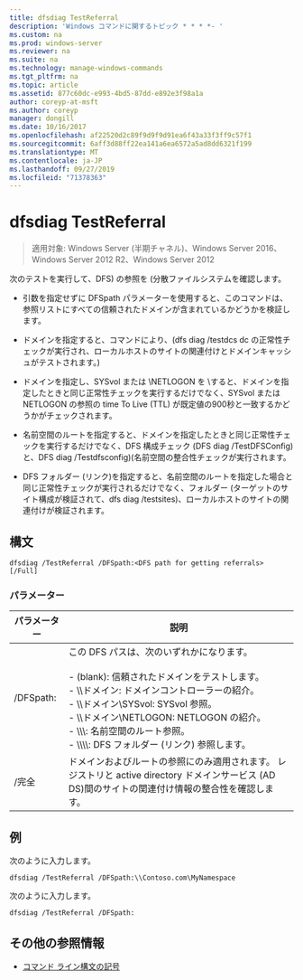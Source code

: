 ```yaml
---
title: dfsdiag TestReferral
description: 'Windows コマンドに関するトピック * * * *- '
ms.custom: na
ms.prod: windows-server
ms.reviewer: na
ms.suite: na
ms.technology: manage-windows-commands
ms.tgt_pltfrm: na
ms.topic: article
ms.assetid: 877c60dc-e993-4bd5-87dd-e892e3f98a1a
author: coreyp-at-msft
ms.author: coreyp
manager: dongill
ms.date: 10/16/2017
ms.openlocfilehash: af22520d2c89f9d9f9d91ea6f43a33f3ff9c57f1
ms.sourcegitcommit: 6aff3d88ff22ea141a6ea6572a5ad8dd6321f199
ms.translationtype: MT
ms.contentlocale: ja-JP
ms.lasthandoff: 09/27/2019
ms.locfileid: "71378363"
---
```

# <a name="dfsdiag-testreferral"></a>dfsdiag TestReferral

>適用対象: Windows Server (半期チャネル)、Windows Server 2016、Windows Server 2012 R2、Windows Server 2012

次のテストを実行して、DFS\) の参照を \(分散ファイルシステムを確認します。  
  
-   引数を指定せずに DFSpath パラメーターを使用すると、このコマンドは、参照リストにすべての信頼されたドメインが含まれているかどうかを検証します。  
  
-   ドメインを指定すると、コマンドにより、\(dfs diag \/testdcs dc の正常性チェックが実行され、ローカルホストのサイトの関連付けとドメインキャッシュがテストされます。\)  
  
-   ドメインを指定し、SYSvol または \\NETLOGON を \\すると、ドメインを指定したときと同じ正常性チェックを実行するだけでなく、SYSvol または NETLOGON の参照の time To Live \(TTL\) が既定値の900秒と一致するかどうかがチェックされます。  
  
-   名前空間のルートを指定すると、ドメインを指定したときと同じ正常性チェックを実行するだけでなく、DFS 構成チェック \(DFS diag \/TestDFSConfig\) と、DFS diag \/Testdfsconfig\)\(名前空間の整合性チェックが実行されます。  
  
-   DFS フォルダー \(リンク\)を指定すると、名前空間のルートを指定した場合と同じ正常性チェックが実行されるだけでなく、フォルダー \(ターゲットのサイト構成が検証されて、dfs diag \/testsites\)、ローカルホストのサイトの関連付けが検証されます。  
  
  
  
## <a name="syntax"></a>構文  
  
```  
dfsdiag /TestReferral /DFSpath:<DFS path for getting referrals> [/Full]  
```  
  
### <a name="parameters"></a>パラメーター  
  
|パラメーター|説明|  
|-------|--------|  
|\/DFSpath:<path for getting referrals>|この DFS パスは、次のいずれかになります。<br /><br />-   \(blank\): 信頼されたドメインをテストします。<br />-   \\\\ドメイン: ドメインコントローラーの紹介。<br />-   \\\\ドメイン\\SYSvol: SYSvol 参照。<br />-   \\\\ドメイン\\NETLOGON: NETLOGON の紹介。<br />-   \\\\<Domain or server>\\<Namespace Root>: 名前空間のルート参照。<br />-   \\\\<Domain or server>\\<Namespace root>\\<DFS folder>: DFS フォルダー \(リンク\) 参照します。|  
|\/完全|ドメインおよびルートの参照にのみ適用されます。 レジストリと active directory ドメインサービス \(AD DS\)間のサイトの関連付け情報の整合性を確認します。|  
  
## <a name="BKMK_Examples"></a>例  
次のように入力します。  
  
```  
dfsdiag /TestReferral /DFSpath:\\Contoso.com\MyNamespace  
```  
  
次のように入力します。  
  
```  
dfsdiag /TestReferral /DFSpath:  
```  
  
## <a name="additional-references"></a>その他の参照情報  
  
-   [コマンド ライン構文の記号](command-line-syntax-key.md)  
  

